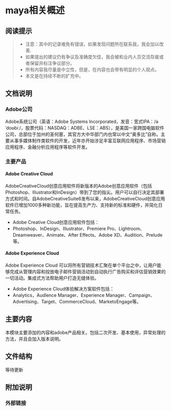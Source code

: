 # maya相关概述

## 阅读提示

>* 注意：其中的记录难免有错误，如果发现问题所在联系我，我会加以改善.
>* 如果提出的建议仍有争议及准确度欠佳，我会被和业内人员交流存废或者保留并标注争议部分。
>* 所有内容我尽量是中立性，但是，在内容也会带有明显的个人观点。
>* 本文是在持续不断的扩充中。

## 文档说明

### Adobe公司
Adobe系统公司（英语：Adobe Systems Incorporated，发音：宽式IPA：/əˈdoʊbiː/，股票代码：NASDAQ：ADBE、LSE：ABS），是美国一家跨国电脑软件公司，总部位于加州的圣何塞，其官方大中华部门内也常以中文“奥多比”自称。主要从事多媒体制作类软件的开发，近年亦开始涉足丰富互联网应用程序、市场营销应用程序、金融分析应用程序等软件开发。


### 主要产品

#### Adobe Creative Cloud

AdobeCreativeCloud创意应用软件将新版本的Adobe创意应用软件（包括Photoshop、Illustrator和InDesign）带到了您的指尖。用户可以自行决定其部署方式和时间。自AdobeCreativeSuite6发布以来，AdobeCreativeCloud创意应用软件已增加1000多种新功能，旨在提高生产力、支持新的标准和硬件，并简化日常任务。
* Adobe Creative Cloud创意应用软件包括：
* Photoshop、InDesign、Illustrator、Premiere Pro、Lightroom、Dreamweaver、Animate、After Effects、Adobe XD、Audition、Prelude等。

#### Adobe Experience Cloud

Adobe Experience Cloud 可以将所有营销技术汇聚在单个平台之中，让用户能够完成从管理内容和投放电子邮件营销活动到自动执行广告购买和评估营销效果的一切活动。集成式方法帮助用户打造无缝体验。
* Adobe Experience Cloud体验解决方案软件包括：
* Analytics，Audlence Manager、Experience Manager、Campaign、Advertising、Target、CommerceCloud、MarketoEngage等。

## 主要内容

本模块主要添加的内容和adobe产品相关。包括二次开发、基本使用，异常处理的方法，并且会加入版本说明。

## 文件结构
等待更新

## 附加说明

### 外部链接
